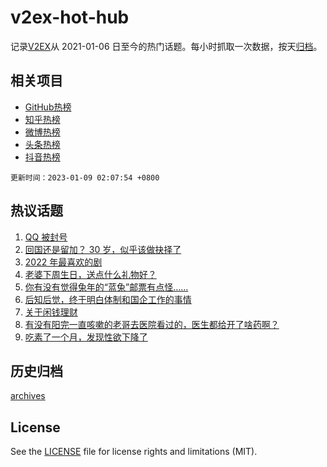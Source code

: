 # v2ex-hot-hub

 记录[V2EX](https://www.v2ex.com/)从 2021-01-06 日至今的热门话题。每小时抓取一次数据，按天[归档](archives)。
 
 ## 相关项目

- [GitHub热榜](https://github.com/lonnyzhang423/github-hot-hub)
- [知乎热榜](https://github.com/lonnyzhang423/zhihu-hot-hub)
- [微博热榜](https://github.com/lonnyzhang423/weibo-hot-hub)
- [头条热榜](https://github.com/lonnyzhang423/toutiao-hot-hub)
- [抖音热榜](https://github.com/lonnyzhang423/douyin-hot-hub)


 `更新时间：2023-01-09 02:07:54 +0800`

## 热议话题

1. [QQ 被封号](https://www.v2ex.com/t/907325)
1. [回国还是留加？ 30 岁，似乎该做抉择了](https://www.v2ex.com/t/907408)
1. [2022 年最喜欢的剧](https://www.v2ex.com/t/907303)
1. [老婆下周生日，送点什么礼物好？](https://www.v2ex.com/t/907326)
1. [你有没有觉得兔年的“蓝兔”邮票有点怪……](https://www.v2ex.com/t/907337)
1. [后知后觉，终于明白体制和国企工作的事情](https://www.v2ex.com/t/907388)
1. [关于闲钱理财](https://www.v2ex.com/t/907316)
1. [有没有阳完一直咳嗽的老哥去医院看过的，医生都给开了啥药啊？](https://www.v2ex.com/t/907327)
1. [吃素了一个月，发现性欲下降了](https://www.v2ex.com/t/907290)

## 历史归档

[archives](archives)

## License

See the [LICENSE](LICENSE) file for license rights and limitations (MIT).
